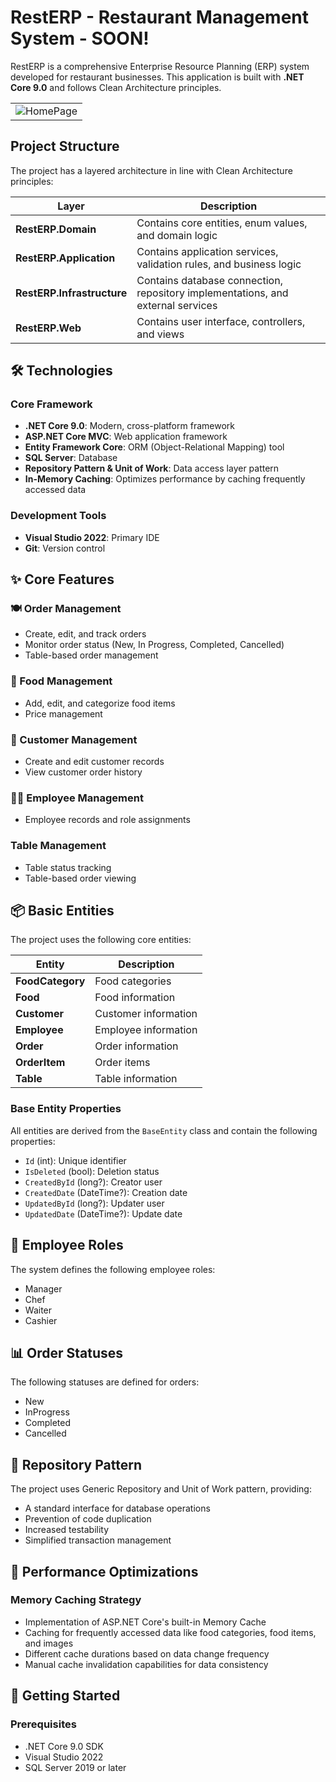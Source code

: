 # RestERP - Restaurant Management System - SOON!

RestERP is a comprehensive Enterprise Resource Planning (ERP) system developed for restaurant businesses. This application is built with **.NET Core 9.0** and follows Clean Architecture principles.

<div align="center">
   <div align="center">
    <table>
        <tr>
            <td>
                <img src="https://github.com/user-attachments/assets/9a1214bd-2772-48dc-81a9-474f6c58d589" alt="HomePage" width="%100"/>
            </td>
        </tr>
    </table>
</div>
</div>

## Project Structure

The project has a layered architecture in line with Clean Architecture principles:

| Layer | Description |
|-------|-------------|
| **RestERP.Domain** | Contains core entities, enum values, and domain logic |
| **RestERP.Application** | Contains application services, validation rules, and business logic |
| **RestERP.Infrastructure** | Contains database connection, repository implementations, and external services |
| **RestERP.Web** | Contains user interface, controllers, and views |

## 🛠️ Technologies

### Core Framework
- **.NET Core 9.0**: Modern, cross-platform framework
- **ASP.NET Core MVC**: Web application framework
- **Entity Framework Core**: ORM (Object-Relational Mapping) tool
- **SQL Server**: Database
- **Repository Pattern & Unit of Work**: Data access layer pattern
- **In-Memory Caching**: Optimizes performance by caching frequently accessed data

### Development Tools
- **Visual Studio 2022**: Primary IDE
- **Git**: Version control

## ✨ Core Features

### 🍽️ Order Management
- Create, edit, and track orders
- Monitor order status (New, In Progress, Completed, Cancelled)
- Table-based order management

### 🍕 Food Management
- Add, edit, and categorize food items
- Price management

### 👥 Customer Management
- Create and edit customer records
- View customer order history

### 👨‍💼 Employee Management
- Employee records and role assignments

### Table Management
- Table status tracking
- Table-based order viewing

## 📦 Basic Entities

The project uses the following core entities:

| Entity | Description |
|--------|-------------|
| **FoodCategory** | Food categories |
| **Food** | Food information |
| **Customer** | Customer information |
| **Employee** | Employee information |
| **Order** | Order information |
| **OrderItem** | Order items |
| **Table** | Table information |

### Base Entity Properties
All entities are derived from the `BaseEntity` class and contain the following properties:
- `Id` (int): Unique identifier
- `IsDeleted` (bool): Deletion status
- `CreatedById` (long?): Creator user
- `CreatedDate` (DateTime?): Creation date
- `UpdatedById` (long?): Updater user
- `UpdatedDate` (DateTime?): Update date

## 👥 Employee Roles

The system defines the following employee roles:
- Manager
- Chef
- Waiter
- Cashier

## 📊 Order Statuses

The following statuses are defined for orders:
- New
- InProgress
- Completed
- Cancelled

## 🔄 Repository Pattern

The project uses Generic Repository and Unit of Work pattern, providing:
- A standard interface for database operations
- Prevention of code duplication
- Increased testability
- Simplified transaction management

## 🚀 Performance Optimizations

### Memory Caching Strategy
- Implementation of ASP.NET Core's built-in Memory Cache
- Caching for frequently accessed data like food categories, food items, and images
- Different cache durations based on data change frequency
- Manual cache invalidation capabilities for data consistency

## 🚀 Getting Started

### Prerequisites
- .NET Core 9.0 SDK
- Visual Studio 2022
- SQL Server 2019 or later
